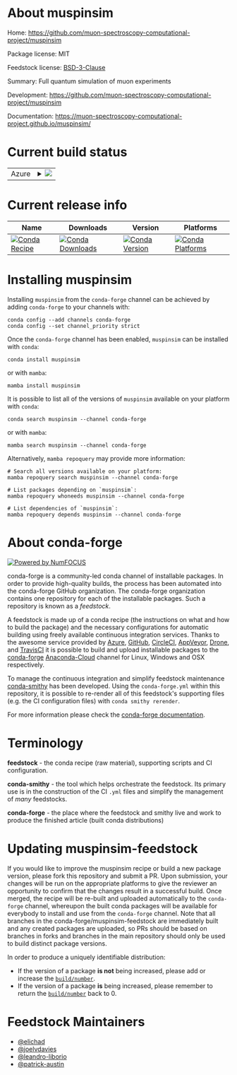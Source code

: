 About muspinsim
===============

Home: https://github.com/muon-spectroscopy-computational-project/muspinsim

Package license: MIT

Feedstock license: [BSD-3-Clause](https://github.com/conda-forge/muspinsim-feedstock/blob/main/LICENSE.txt)

Summary: Full quantum simulation of muon experiments

Development: https://github.com/muon-spectroscopy-computational-project/muspinsim

Documentation: https://muon-spectroscopy-computational-project.github.io/muspinsim/

Current build status
====================


<table>
    
  <tr>
    <td>Azure</td>
    <td>
      <details>
        <summary>
          <a href="https://dev.azure.com/conda-forge/feedstock-builds/_build/latest?definitionId=16095&branchName=main">
            <img src="https://dev.azure.com/conda-forge/feedstock-builds/_apis/build/status/muspinsim-feedstock?branchName=main">
          </a>
        </summary>
        <table>
          <thead><tr><th>Variant</th><th>Status</th></tr></thead>
          <tbody><tr>
              <td>linux_64_numpy1.20python3.8.____cpython</td>
              <td>
                <a href="https://dev.azure.com/conda-forge/feedstock-builds/_build/latest?definitionId=16095&branchName=main">
                  <img src="https://dev.azure.com/conda-forge/feedstock-builds/_apis/build/status/muspinsim-feedstock?branchName=main&jobName=linux&configuration=linux%20linux_64_numpy1.20python3.8.____cpython" alt="variant">
                </a>
              </td>
            </tr><tr>
              <td>linux_64_numpy1.20python3.9.____cpython</td>
              <td>
                <a href="https://dev.azure.com/conda-forge/feedstock-builds/_build/latest?definitionId=16095&branchName=main">
                  <img src="https://dev.azure.com/conda-forge/feedstock-builds/_apis/build/status/muspinsim-feedstock?branchName=main&jobName=linux&configuration=linux%20linux_64_numpy1.20python3.9.____cpython" alt="variant">
                </a>
              </td>
            </tr><tr>
              <td>linux_64_numpy1.21python3.10.____cpython</td>
              <td>
                <a href="https://dev.azure.com/conda-forge/feedstock-builds/_build/latest?definitionId=16095&branchName=main">
                  <img src="https://dev.azure.com/conda-forge/feedstock-builds/_apis/build/status/muspinsim-feedstock?branchName=main&jobName=linux&configuration=linux%20linux_64_numpy1.21python3.10.____cpython" alt="variant">
                </a>
              </td>
            </tr><tr>
              <td>linux_64_numpy1.23python3.11.____cpython</td>
              <td>
                <a href="https://dev.azure.com/conda-forge/feedstock-builds/_build/latest?definitionId=16095&branchName=main">
                  <img src="https://dev.azure.com/conda-forge/feedstock-builds/_apis/build/status/muspinsim-feedstock?branchName=main&jobName=linux&configuration=linux%20linux_64_numpy1.23python3.11.____cpython" alt="variant">
                </a>
              </td>
            </tr><tr>
              <td>osx_64_numpy1.20python3.8.____cpython</td>
              <td>
                <a href="https://dev.azure.com/conda-forge/feedstock-builds/_build/latest?definitionId=16095&branchName=main">
                  <img src="https://dev.azure.com/conda-forge/feedstock-builds/_apis/build/status/muspinsim-feedstock?branchName=main&jobName=osx&configuration=osx%20osx_64_numpy1.20python3.8.____cpython" alt="variant">
                </a>
              </td>
            </tr><tr>
              <td>osx_64_numpy1.20python3.9.____cpython</td>
              <td>
                <a href="https://dev.azure.com/conda-forge/feedstock-builds/_build/latest?definitionId=16095&branchName=main">
                  <img src="https://dev.azure.com/conda-forge/feedstock-builds/_apis/build/status/muspinsim-feedstock?branchName=main&jobName=osx&configuration=osx%20osx_64_numpy1.20python3.9.____cpython" alt="variant">
                </a>
              </td>
            </tr><tr>
              <td>osx_64_numpy1.21python3.10.____cpython</td>
              <td>
                <a href="https://dev.azure.com/conda-forge/feedstock-builds/_build/latest?definitionId=16095&branchName=main">
                  <img src="https://dev.azure.com/conda-forge/feedstock-builds/_apis/build/status/muspinsim-feedstock?branchName=main&jobName=osx&configuration=osx%20osx_64_numpy1.21python3.10.____cpython" alt="variant">
                </a>
              </td>
            </tr><tr>
              <td>osx_64_numpy1.23python3.11.____cpython</td>
              <td>
                <a href="https://dev.azure.com/conda-forge/feedstock-builds/_build/latest?definitionId=16095&branchName=main">
                  <img src="https://dev.azure.com/conda-forge/feedstock-builds/_apis/build/status/muspinsim-feedstock?branchName=main&jobName=osx&configuration=osx%20osx_64_numpy1.23python3.11.____cpython" alt="variant">
                </a>
              </td>
            </tr><tr>
              <td>win_64_numpy1.20python3.8.____cpython</td>
              <td>
                <a href="https://dev.azure.com/conda-forge/feedstock-builds/_build/latest?definitionId=16095&branchName=main">
                  <img src="https://dev.azure.com/conda-forge/feedstock-builds/_apis/build/status/muspinsim-feedstock?branchName=main&jobName=win&configuration=win%20win_64_numpy1.20python3.8.____cpython" alt="variant">
                </a>
              </td>
            </tr><tr>
              <td>win_64_numpy1.20python3.9.____cpython</td>
              <td>
                <a href="https://dev.azure.com/conda-forge/feedstock-builds/_build/latest?definitionId=16095&branchName=main">
                  <img src="https://dev.azure.com/conda-forge/feedstock-builds/_apis/build/status/muspinsim-feedstock?branchName=main&jobName=win&configuration=win%20win_64_numpy1.20python3.9.____cpython" alt="variant">
                </a>
              </td>
            </tr><tr>
              <td>win_64_numpy1.21python3.10.____cpython</td>
              <td>
                <a href="https://dev.azure.com/conda-forge/feedstock-builds/_build/latest?definitionId=16095&branchName=main">
                  <img src="https://dev.azure.com/conda-forge/feedstock-builds/_apis/build/status/muspinsim-feedstock?branchName=main&jobName=win&configuration=win%20win_64_numpy1.21python3.10.____cpython" alt="variant">
                </a>
              </td>
            </tr><tr>
              <td>win_64_numpy1.23python3.11.____cpython</td>
              <td>
                <a href="https://dev.azure.com/conda-forge/feedstock-builds/_build/latest?definitionId=16095&branchName=main">
                  <img src="https://dev.azure.com/conda-forge/feedstock-builds/_apis/build/status/muspinsim-feedstock?branchName=main&jobName=win&configuration=win%20win_64_numpy1.23python3.11.____cpython" alt="variant">
                </a>
              </td>
            </tr>
          </tbody>
        </table>
      </details>
    </td>
  </tr>
</table>

Current release info
====================

| Name | Downloads | Version | Platforms |
| --- | --- | --- | --- |
| [![Conda Recipe](https://img.shields.io/badge/recipe-muspinsim-green.svg)](https://anaconda.org/conda-forge/muspinsim) | [![Conda Downloads](https://img.shields.io/conda/dn/conda-forge/muspinsim.svg)](https://anaconda.org/conda-forge/muspinsim) | [![Conda Version](https://img.shields.io/conda/vn/conda-forge/muspinsim.svg)](https://anaconda.org/conda-forge/muspinsim) | [![Conda Platforms](https://img.shields.io/conda/pn/conda-forge/muspinsim.svg)](https://anaconda.org/conda-forge/muspinsim) |

Installing muspinsim
====================

Installing `muspinsim` from the `conda-forge` channel can be achieved by adding `conda-forge` to your channels with:

```
conda config --add channels conda-forge
conda config --set channel_priority strict
```

Once the `conda-forge` channel has been enabled, `muspinsim` can be installed with `conda`:

```
conda install muspinsim
```

or with `mamba`:

```
mamba install muspinsim
```

It is possible to list all of the versions of `muspinsim` available on your platform with `conda`:

```
conda search muspinsim --channel conda-forge
```

or with `mamba`:

```
mamba search muspinsim --channel conda-forge
```

Alternatively, `mamba repoquery` may provide more information:

```
# Search all versions available on your platform:
mamba repoquery search muspinsim --channel conda-forge

# List packages depending on `muspinsim`:
mamba repoquery whoneeds muspinsim --channel conda-forge

# List dependencies of `muspinsim`:
mamba repoquery depends muspinsim --channel conda-forge
```


About conda-forge
=================

[![Powered by
NumFOCUS](https://img.shields.io/badge/powered%20by-NumFOCUS-orange.svg?style=flat&colorA=E1523D&colorB=007D8A)](https://numfocus.org)

conda-forge is a community-led conda channel of installable packages.
In order to provide high-quality builds, the process has been automated into the
conda-forge GitHub organization. The conda-forge organization contains one repository
for each of the installable packages. Such a repository is known as a *feedstock*.

A feedstock is made up of a conda recipe (the instructions on what and how to build
the package) and the necessary configurations for automatic building using freely
available continuous integration services. Thanks to the awesome service provided by
[Azure](https://azure.microsoft.com/en-us/services/devops/), [GitHub](https://github.com/),
[CircleCI](https://circleci.com/), [AppVeyor](https://www.appveyor.com/),
[Drone](https://cloud.drone.io/welcome), and [TravisCI](https://travis-ci.com/)
it is possible to build and upload installable packages to the
[conda-forge](https://anaconda.org/conda-forge) [Anaconda-Cloud](https://anaconda.org/)
channel for Linux, Windows and OSX respectively.

To manage the continuous integration and simplify feedstock maintenance
[conda-smithy](https://github.com/conda-forge/conda-smithy) has been developed.
Using the ``conda-forge.yml`` within this repository, it is possible to re-render all of
this feedstock's supporting files (e.g. the CI configuration files) with ``conda smithy rerender``.

For more information please check the [conda-forge documentation](https://conda-forge.org/docs/).

Terminology
===========

**feedstock** - the conda recipe (raw material), supporting scripts and CI configuration.

**conda-smithy** - the tool which helps orchestrate the feedstock.
                   Its primary use is in the construction of the CI ``.yml`` files
                   and simplify the management of *many* feedstocks.

**conda-forge** - the place where the feedstock and smithy live and work to
                  produce the finished article (built conda distributions)


Updating muspinsim-feedstock
============================

If you would like to improve the muspinsim recipe or build a new
package version, please fork this repository and submit a PR. Upon submission,
your changes will be run on the appropriate platforms to give the reviewer an
opportunity to confirm that the changes result in a successful build. Once
merged, the recipe will be re-built and uploaded automatically to the
`conda-forge` channel, whereupon the built conda packages will be available for
everybody to install and use from the `conda-forge` channel.
Note that all branches in the conda-forge/muspinsim-feedstock are
immediately built and any created packages are uploaded, so PRs should be based
on branches in forks and branches in the main repository should only be used to
build distinct package versions.

In order to produce a uniquely identifiable distribution:
 * If the version of a package **is not** being increased, please add or increase
   the [``build/number``](https://docs.conda.io/projects/conda-build/en/latest/resources/define-metadata.html#build-number-and-string).
 * If the version of a package **is** being increased, please remember to return
   the [``build/number``](https://docs.conda.io/projects/conda-build/en/latest/resources/define-metadata.html#build-number-and-string)
   back to 0.

Feedstock Maintainers
=====================

* [@elichad](https://github.com/elichad/)
* [@joelvdavies](https://github.com/joelvdavies/)
* [@leandro-liborio](https://github.com/leandro-liborio/)
* [@patrick-austin](https://github.com/patrick-austin/)

